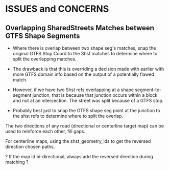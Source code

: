 # ISSUES and CONCERNS

## Overlapping SharedStreets Matches between GTFS Shape Segments

* Where there is overlap between two shape seg's matches,
    snap the original GTFS Stop Coord to the Shst matches
    to determine where to split the overlapping matches.

* The drawback is that this is overriding a decision
    made with earlier with more GTFS domain info
    based on the output of a potentially flawed match.

* However, if we have two Shst refs overlapping at a
    shape segment-to-segment junction, that is because that junction
    occurs within a block and not at an intersection.
    The street was split because of a GTFS stop.

* Probably best just to snap the GTFS shape seg point at
    the junction to the shst refs to determine where to split
    the overlap.

The two directions of any road (directional or centerline target map)
  can be used to reinforce each other, fill gaps.

For centerline maps,
  using the shst_geometry_ids to get the reversed direction chosen paths.

  ? If the map id bi-directional,
      always add the reversed direction during matching ?
